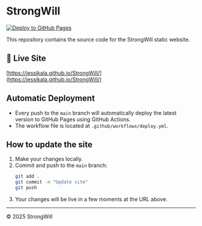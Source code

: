 # StrongWill

[![Deploy to GitHub Pages](https://github.com/jessikala/StrongWill/actions/workflows/deploy.yml/badge.svg)](https://github.com/jessikala/StrongWill/actions/workflows/deploy.yml)

This repository contains the source code for the StrongWill static website.

## 🚀 Live Site
[https://jessikala.github.io/StrongWill/](https://jessikala.github.io/StrongWill/)

## Automatic Deployment
- Every push to the `main` branch will automatically deploy the latest version to GitHub Pages using GitHub Actions.
- The workflow file is located at `.github/workflows/deploy.yml`.

## How to update the site
1. Make your changes locally.
2. Commit and push to the `main` branch:
   ```sh
   git add .
   git commit -m "Update site"
   git push
   ```
3. Your changes will be live in a few moments at the URL above.

---

© 2025 StrongWill
